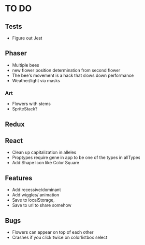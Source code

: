 # TO DO

## Tests

-   Figure out Jest

## Phaser

-   Multiple bees
-   new flower position determination from second flower
-   The bee's movement is a hack that slows down performance
-   Weather/light via masks

### Art

-   Flowers with stems
-   SpriteStack?

## Redux

## React

-   Clean up capitalization in alleles
-   Proptypes require gene in app to be one of the types in allTypes
-   Add Shape Icon like Color Square

## Features

-   Add recessive/dominant
-   Add wiggles/ animation
-   Save to localStorage,
-   Save to url to share somehow

## Bugs

-   Flowers can appear on top of each other
-   Crashes if you click twice on colorlistbox select
